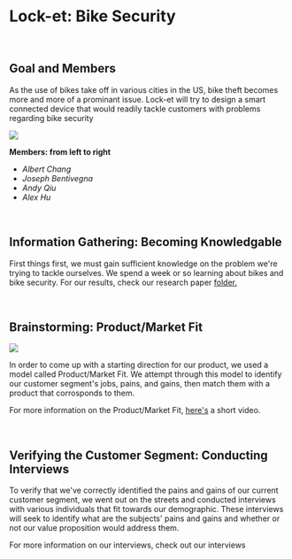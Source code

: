 <body>

<h1>Lock-et: Bike Security</h1>
<br>

<h2>Goal and Members</h2>

<p>As the use of bikes take off in various cities in the US, bike theft becomes 
more and more of a prominant issue. Lock-et will try to design a smart 
connected device that would readily tackle customers with problems regarding 
bike security</p>

<img src=http://i.imgur.com/xa11kMu.jpg>
<br>

<b>Members: from left to right</b>

<ul>

<li> <i>Albert Chang</i> </li>
<li> <i>Joseph Bentivegna</i> </li>
<li> <i>Andy Qiu</i> </li>
<li> <i>Alex Hu</i> </li>

</ul>
<br>

<h2>Information Gathering: Becoming Knowledgable</h2>

<p>First things first, we must gain sufficient knowledge on the problem we're 
trying to tackle ourselves. We spend a week or so learning about bikes and bike 
security. For our results, check our research paper <a href="https://github.com/Enigmamemory/Lock-et/tree/master/research%20paper">folder.</a></p>
<br>

<h2>Brainstorming: Product/Market Fit</h2>

<img src="http://i.imgur.com/2J9OAq9.png">
<br>

<p>In order to come up with a starting direction for our product, we used a 
model called Product/Market Fit. We attempt through this model to identify 
our customer segment's jobs, pains, and gains, then match them with a product 
that corrosponds to them.</p>

<p>For more information on the Product/Market Fit, <a href="https://www.youtube.com/watch?v=sSDvwQiPtgc">here's</a> a short video.</p>
<br>

<h2>Verifying the Customer Segment: Conducting Interviews</h2>

<p>To verify that we've correctly identified the pains and gains of our current 
customer segment, we went out on the streets and conducted interviews with 
various individuals that fit towards our demographic. These interviews will 
seek to identify what are the subjects' pains and gains and whether or not 
our value proposition would address them.</p>

<p>For more information on our interviews, check out our interviews <a href="https://github.com/Enigmamemory/Lock-et/tree/master/interviews"folder.</a></p>
<br>


</body>

